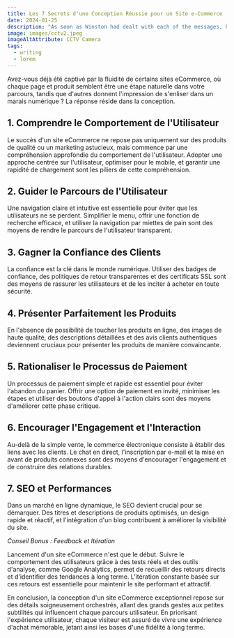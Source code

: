 ```yaml
---
title: Les 7 Secrets d'une Conception Réussie pour un Site e-Commerce
date: 2024-01-25
description: "As soon as Winston had dealt with each of the messages, he clipped his speakwritten corrections to the appropriate copy of the Times and pushed them into the pneumatic tube. Then, with a movement which was as nearly as possible unconscious, he crumpled up the original message and any notes that he himself had made, and dropped them into the memory hole to be devoured by the flames."
image: images/cctv2.jpeg
imageAltAttribute: CCTV Camera
tags:
  - writing
  - lorem
---
```


Avez-vous déjà été captivé par la fluidité de certains sites eCommerce, où chaque page et produit semblent être une étape naturelle dans votre parcours, tandis que d'autres donnent l'impression de s'enliser dans un marais numérique ? La réponse réside dans la conception.

## **1. Comprendre le Comportement de l'Utilisateur**

Le succès d'un site eCommerce ne repose pas uniquement sur des produits de qualité ou un marketing astucieux, mais commence par une compréhension approfondie du comportement de l'utilisateur. Adopter une approche centrée sur l'utilisateur, optimiser pour le mobile, et garantir une rapidité de chargement sont les piliers de cette compréhension.

## **2. Guider le Parcours de l'Utilisateur**

Une navigation claire et intuitive est essentielle pour éviter que les utilisateurs ne se perdent. Simplifier le menu, offrir une fonction de recherche efficace, et utiliser la navigation par miettes de pain sont des moyens de rendre le parcours de l'utilisateur transparent.

## **3. Gagner la Confiance des Clients**

La confiance est la clé dans le monde numérique. Utiliser des badges de confiance, des politiques de retour transparentes et des certificats SSL sont des moyens de rassurer les utilisateurs et de les inciter à acheter en toute sécurité.

## **4. Présenter Parfaitement les Produits**

En l'absence de possibilité de toucher les produits en ligne, des images de haute qualité, des descriptions détaillées et des avis clients authentiques deviennent cruciaux pour présenter les produits de manière convaincante.

## **5. Rationaliser le Processus de Paiement**

Un processus de paiement simple et rapide est essentiel pour éviter l'abandon du panier. Offrir une option de paiement en invité, minimiser les étapes et utiliser des boutons d'appel à l'action clairs sont des moyens d'améliorer cette phase critique.

## **6. Encourager l'Engagement et l'Interaction**

Au-delà de la simple vente, le commerce électronique consiste à établir des liens avec les clients. Le chat en direct, l'inscription par e-mail et la mise en avant de produits connexes sont des moyens d'encourager l'engagement et de construire des relations durables.

## **7. SEO et Performances**

Dans un marché en ligne dynamique, le SEO devient crucial pour se démarquer. Des titres et descriptions de produits optimisés, un design rapide et réactif, et l'intégration d'un blog contribuent à améliorer la visibilité du site.

_Conseil Bonus : Feedback et Itération_

Lancement d'un site eCommerce n'est que le début. Suivre le comportement des utilisateurs grâce à des tests réels et des outils d'analyse, comme Google Analytics, permet de recueillir des retours directs et d'identifier des tendances à long terme. L'itération constante basée sur ces retours est essentielle pour maintenir le site performant et attractif.

En conclusion, la conception d'un site eCommerce exceptionnel repose sur des détails soigneusement orchestrés, allant des grands gestes aux petites subtilités qui influencent chaque parcours utilisateur. En priorisant l'expérience utilisateur, chaque visiteur est assuré de vivre une expérience d'achat mémorable, jetant ainsi les bases d'une fidélité à long terme.
